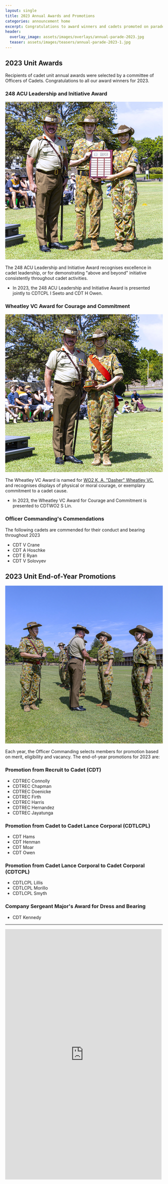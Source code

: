 ```yaml
---
layout: single
title: 2023 Annual Awards and Promotions
categories: announcement home
excerpt: Congratulations to award winners and cadets promoted on parade
header:
  overlay_image: assets/images/overlays/annual-parade-2023.jpg
  teaser: assets/images/teasers/annual-parade-2023-1.jpg
---
```


## 2023 Unit Awards

Recipients of cadet unit annual awards were selected by a committee of Officers of Cadets. Congratulations to all our award winners for 2023.

### 248 ACU Leadership and Initiative Award 

![248 ACU Leadership and Initiative Award 2023, Credit: D Smyth](/assets/images/2023-12-17-annual-parade-2023/annual_parade_2023_awards_promotions_1.jpg)

The 248 ACU Leadership and Initiative Award recognises excellence in cadet leadership, or for demonstrating "above and beyond" initiative consistently throughout cadet activities.

- In 2023, the 248 ACU Leadership and Initiative Award is presented jointly to CDTCPL I Seeto and CDT H Owen. 

### Wheatley VC Award for Courage and Commitment

![Wheatley VC Award for Courage and Commitment 2023, Credit: D Smyth](/assets/images/2023-12-17-annual-parade-2023/annual_parade_2023_awards_promotions_2.jpg)

The Wheatley VC Award is named for [WO2 K. A. "Dasher" Wheatley VC](https://www.awm.gov.au/collection/P11052884), and recognises displays of physical or moral courage, or exemplary commitment to a cadet cause. 

- In 2023, the Wheatley VC Award for Courage and Commitment is presented to CDTWO2 S Lin. 

### Officer Commanding's Commendations

The following cadets are commended for their conduct and bearing throughout 2023

- CDT V Crane
- CDT A Hoschke
- CDT E Ryan
- CDT V Solovyev

## 2023 Unit End-of-Year Promotions

![Cadet Recruits receive their ANF Australian National Flag patch, Credit: D Smyth](/assets/images/2023-12-17-annual-parade-2023/annual_parade_2023_awards_promotions_8.jpg)

Each year, the Officer Commanding selects members for promotion based on merit, eligibility and vacancy. The end-of-year promotions for 2023 are: 

### Promotion from Recruit to Cadet (CDT)

- CDTREC Connolly
- CDTREC Chapman
- CDTREC Doenicke
- CDTREC Firth
- CDTREC Harris
- CDTREC Hernandez
- CDTREC Jayatunga

### Promotion from Cadet to Cadet Lance Corporal (CDTLCPL)

- CDT Hams
- CDT Henman
- CDT Moar
- CDT Owen

### Promotion from Cadet Lance Corporal to Cadet Corporal (CDTCPL)

- CDTLCPL Lillis
- CDTLCPL Morillo 
- CDTLCPL Smyth

### Company Sergeant Major's Award for Dress and Bearing

- CDT Kennedy

---

<iframe src="https://www.facebook.com/plugins/post.php?href=https%3A%2F%2Fwww.facebook.com%2F248acu%2Fposts%2F338882235564149&show_text=true&width=500" width="500" height="800" style="border:none;overflow:hidden" scrolling="no" frameborder="0" allowfullscreen="true" allow="autoplay; clipboard-write; encrypted-media; picture-in-picture; web-share"></iframe>
